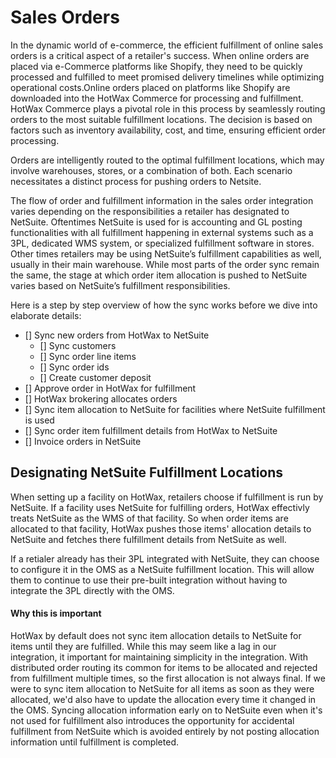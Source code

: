 # Sales Orders

In the dynamic world of e-commerce, the efficient fulfillment of online sales orders is a critical aspect of a retailer's success. When online orders are placed via e-Commerce platforms like Shopify, they need to be quickly processed and fulfilled to meet promised delivery timelines while optimizing operational costs.Online orders placed on platforms like Shopify are downloaded into the HotWax Commerce for processing and fulfillment. HotWax Commerce plays a pivotal role in this process by seamlessly routing orders to the most suitable fulfillment locations. The decision is based on factors such as inventory availability, cost, and time, ensuring efficient order processing.

Orders are intelligently routed to the optimal fulfillment locations, which may involve warehouses, stores, or a combination of both. Each scenario necessitates a distinct process for pushing orders to Netsite.

The flow of order and fulfillment information in the sales order integration varies depending on the responsibilities a retailer has designated to NetSuite. Oftentimes NetSuite is used for is accounting and GL posting functionalities with all fulfillment happening in external systems such as a 3PL, dedicated WMS system, or specialized fulfillment software in stores. Other times retailers may be using NetSuite’s fulfillment capabilities as well, usually in their main warehouse. While most parts of the order sync remain the same, the stage at which order item allocation is pushed to NetSuite varies based on NetSuite’s fulfillment responsibilities.

Here is a step by step overview of how the sync works before we dive into elaborate details:

- [] Sync new orders from HotWax to NetSuite
  - [] Sync customers
  - [] Sync order line items
  - [] Sync order ids
  - [] Create customer deposit
- [] Approve order in HotWax for fulfillment
- [] HotWax brokering allocates orders
- [] Sync item allocation to NetSuite for facilities where NetSuite fulfillment is used
- [] Sync order item fulfillment details from HotWax to NetSuite
- [] Invoice orders in NetSuite

## Designating NetSuite Fulfillment Locations
When setting up a facility on HotWax, retailers choose if fulfillment is run by NetSuite. If a facility uses NetSuite for fulfilling orders, HotWax effectivly treats NetSuite as the WMS of that facility. So when order items are allocated to that facility, HotWax pushes those items' allocation details to NetSuite and fetches there fulfillment details from NetSuite as well.

If a retialer already has their 3PL integrated with NetSuite, they can choose to configure it in the OMS as a NetSuite fulfillment location. This will allow them to continue to use their pre-built integration without having to integrate the 3PL directly with the OMS.

#### Why this is important
HotWax by default does not sync item allocation details to NetSuite for items until they are fulfilled. While this may seem like a lag in our integration, it important for maintaining simplicity in the integration. With distributed order routing its common for items to be allocated and rejected from fulfillment multiple times, so the first allocation is not always final. If we were to sync item allocation to NetSuite for all items as soon as they were allocated, we'd also have to update the allocation every time it changed in the OMS. Syncing allocation information early on to NetSuite even when it's not used for fulfillment also introduces the opportunity for accidental fulfillment from NetSuite which is avoided entirely by not posting allocation information until fulfillment is completed.